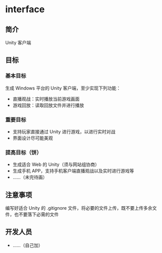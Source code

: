 # interface

## 简介

Unity 客户端

## 目标

### 基本目标

生成 Windows 平台的 Unity 客户端，至少实现下列功能：

+ 直播观战：实时播放当前游戏画面  
+ 游戏回放：读取回放文件并进行播放  

### 重要目标

+ 支持玩家直接通过 Unity 进行游戏，以进行实时对战  
+ 界面设计尽可能美观  

### 提高目标（饼）  

+ 生成适合 Web 的 Unity（须与网站组协商）  
+ 生成手机 APP，支持手机客户端直播观战以及实时进行游戏等  
+ ……（未完待画）  

## 注意事项

编写好适合 Unity 的 .gitignore 文件，将必要的文件上传，既不要上传多余文件，也不要落下必需的文件  

## 开发人员

+ ……（自己加）  




